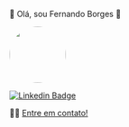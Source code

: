 👋 Olá, sou Fernando Borges 🚀

<a href="https://www.linkedin.com/in/f12borges/">
 <img style="border-radius: 50%;" src="https://avatars.githubusercontent.com/u/60994456?v=4" width="100px;" alt=""/>
 <br />

 [![Linkedin Badge](https://img.shields.io/badge/-Fernando_Borges-blue?style=flat-square&logo=Linkedin&logoColor=white&link=https://www.linkedin.com/in/f12borges/)](https://www.linkedin.com/in/f12borges/)

👋🏽 [Entre em contato!](https://www.linkedin.com/in/f12borges/)
